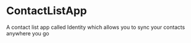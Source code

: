 # ContactListApp
A contact list app called Identity which allows you to sync your contacts anywhere you go
